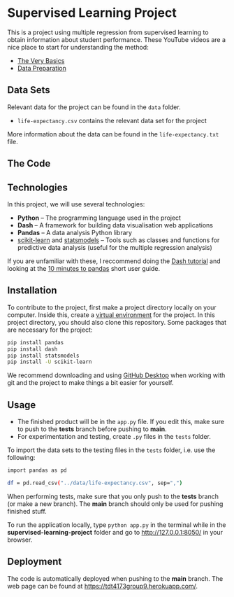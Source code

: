 # Supervised Learning Project

This is a project using multiple regression from supervised learning to obtain information about student performance. These YouTube videos are a nice place to start for understanding the method:
- [The Very Basics]
- [Data Preparation]

## Data Sets

Relevant data for the project can be found in the `data` folder.
- `life-expectancy.csv` contains the relevant data set for the project

More information about the data can be found in the `life-expectancy.txt` file.

## The Code



## Technologies
In this project, we will use several technologies:

- **Python** – The programming language used in the project
- **Dash** – A framework for building data visualisation web applications
- **Pandas** – A data analysis Python library
- [scikit-learn] and [statsmodels] – Tools such as classes and functions for predictive data analysis (useful for the multiple regression analysis)

If you are unfamiliar with these, I reccommend doing the [Dash tutorial] and looking at the [10 minutes to pandas] short user guide.


## Installation

To contribute to the project, first make a project directory locally on your computer. Inside this, create a [virtual environment] for the project. In this project directory, you should also clone this repository. Some packages that are necessary for the project:

```sh
pip install pandas
pip install dash
pip install statsmodels
pip install -U scikit-learn
```

We recommend downloading and using [GitHub Desktop] when working with git and the project to make things a bit easier for yourself.


## Usage

- The finished product will be in the `app.py` file. If you edit this, make sure to push to the **tests** branch before pushing to **main**.
- For experimentation and testing, create `.py` files in the `tests` folder.

To import the data sets to the testing files in the `tests` folder, i.e. use the following:

```sh
import pandas as pd

df = pd.read_csv("../data/life-expectancy.csv", sep=",")
```

When performing tests, make sure that you only push to the **tests** branch (or make a new branch). The **main** branch should only be used for pushing finished stuff.

To run the application locally, type `python app.py` in the terminal while in the **supervised-learning-project** folder and go to http://127.0.0.1:8050/ in your browser.


## Deployment

The code is automatically deployed when pushing to the **main** branch. The web page can be found at https://tdt4173group9.herokuapp.com/.



[The Very Basics]: <https://www.youtube.com/watch?v=dQNpSa-bq4M>
[Data Preparation]: <https://www.youtube.com/watch?v=2I_AYIECCOQ&list=TLPQMTkxMDIwMjCcYgA12J8jGg&index=2>
[10 minutes to pandas]: <https://pandas.pydata.org/pandas-docs/stable/user_guide/10min.html#min>
[Dash tutorial]: <http://dash.plotly.com/installation>
[scikit-learn]: <https://scikit-learn.org/stable/>
[statsmodels]: <https://www.statsmodels.org/stable/index.html>
[virtual environment]: <https://www.geeksforgeeks.org/python-virtual-environment/>
[GitHub Desktop]: <https://desktop.github.com/>
